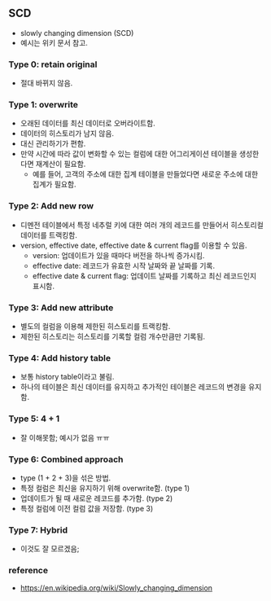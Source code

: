 ## SCD
- slowly changing dimension (SCD)
- 예시는 위키 문서 참고.

### Type 0: retain original
- 절대 바뀌지 않음.

### Type 1: overwrite
- 오래된 데이터를 최신 데이터로 오버라이트함.
- 데이터의 히스토리가 남지 않음.
- 대신 관리하기가 편함.
- 만약 시간에 따라 값이 변화할 수 있는 컬럼에 대한 어그리게이션 테이블을 생성한다면 재계산이 필요함.
  - 예를 들어, 고객의 주소에 대한 집계 테이블을 만들었다면 새로운 주소에 대한 집계가 필요함.

### Type 2: Add new row
- 디멘전 테이블에서 특정 네추럴 키에 대한 여러 개의 레코드를 만들어서 히스토리컬 데이터를 트랙킹함.
- version, effective date, effective date & current flag를 이용할 수 있음.
  - version: 업데이트가 있을 때마다 버전을 하나씩 증가시킴.
  - effective date: 레코드가 유효한 시작 날짜와 끝 날짜를 기록.
  - effective date & current flag: 업데이트 날짜를 기록하고 최신 레코드인지 표시함.

### Type 3: Add new attribute
- 별도의 컬럼을 이용해 제한된 히스토리를 트랙킹함.
- 제한된 히스토리는 히스토리를 기록할 컬럼 개수만큼만 기록됨.

### Type 4: Add history table
- 보통 history table이라고 불림.
- 하나의 테이블은 최신 데이터를 유지하고 추가적인 테이블은 레코드의 변경을 유지함.

### Type 5: 4 + 1
- 잘 이해못함; 예시가 없음 ㅠㅠ

### Type 6: Combined approach
- type (1 + 2 + 3)을 섞은 방법.
- 특정 컬럼은 최신을 유지하기 위해 overwrite함. (type 1)
- 업데이트가 될 때 새로운 레코드를 추가함. (type 2)
- 특정 컬럼에 이전 컬럼 값을 저장함. (type 3)

### Type 7: Hybrid
- 이것도 잘 모르겠음;

### reference
- https://en.wikipedia.org/wiki/Slowly_changing_dimension